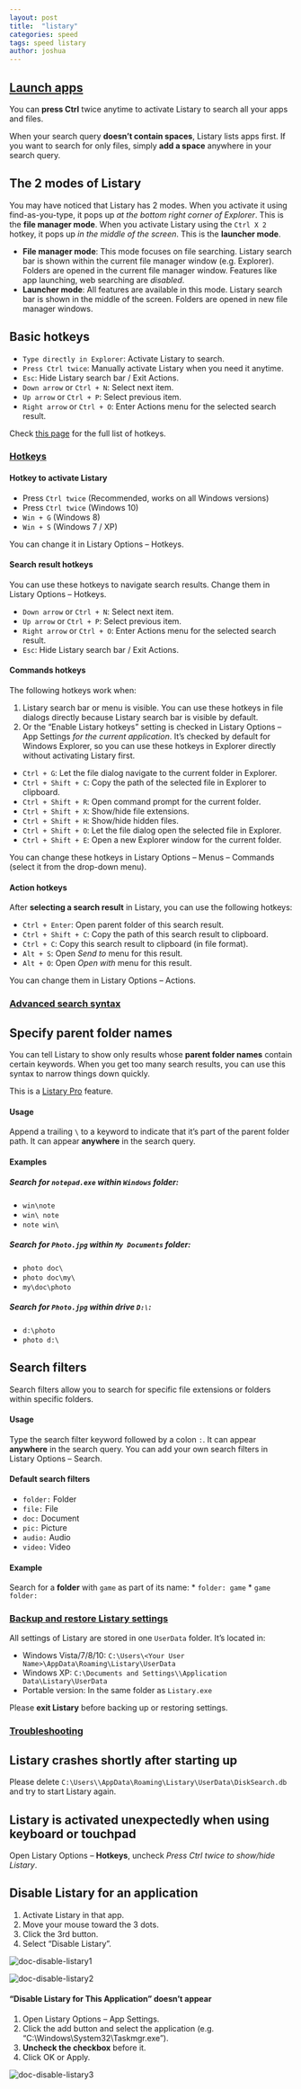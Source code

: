 ```yaml
---
layout: post
title:  "listary"
categories: speed
tags: speed listary
author: joshua
---
```




## [Launch apps](https://www.listary.com/docs/getting-started)

You can **press Ctrl** twice anytime to activate Listary to search all your apps and files.

When your search query **doesn’t contain spaces**, Listary lists apps first. If you want to search for only files, simply **add a space** anywhere in your search query.

## The 2 modes of Listary

You may have noticed that Listary has 2 modes. When you activate it using find-as-you-type, it pops up *at the bottom right corner of Explorer*. This is the **file manager mode**. When you activate Listary using the `Ctrl X 2` hotkey, it pops up *in the middle of the screen*. This is the **launcher mode**.

- **File manager mode**: This mode focuses on file searching. Listary search bar is shown within the current file manager window (e.g. Explorer). Folders are opened in the current file manager window. Features like app launching, web searching are *disabled*.
- **Launcher mode**: All features are available in this mode. Listary search bar is shown in the middle of the screen. Folders are opened in new file manager windows.

## Basic hotkeys

- `Type directly in Explorer`: Activate Listary to search.
- `Press Ctrl twice`: Manually activate Listary when you need it anytime.
- `Esc`: Hide Listary search bar / Exit Actions.
- `Down arrow` or `Ctrl + N`: Select next item.
- `Up arrow` or `Ctrl + P`: Select previous item.
- `Right arrow` or `Ctrl + O`: Enter Actions menu for the selected search result.

Check [this page](http://www.listary.com/docs/hotkeys) for the full list of hotkeys.

### [Hotkeys](https://www.listary.com/docs/hotkeys)

#### Hotkey to activate Listary

- Press `Ctrl twice` (Recommended, works on all Windows versions)
- Press `Ctrl twice` (Windows 10)
- `Win + G` (Windows 8)
- `Win + S` (Windows 7 / XP)

You can change it in Listary Options – Hotkeys.

#### Search result hotkeys

You can use these hotkeys to navigate search results. Change them in Listary Options – Hotkeys.

- `Down arrow` or `Ctrl + N`: Select next item.
- `Up arrow` or `Ctrl + P`: Select previous item.
- `Right arrow` or `Ctrl + O`: Enter Actions menu for the selected search result.
- `Esc`: Hide Listary search bar / Exit Actions.

#### Commands hotkeys

The following hotkeys work when:

1. Listary search bar or menu is visible. You can use these hotkeys in file dialogs directly because Listary search bar is visible by default.
2. Or the “Enable Listary hotkeys” setting is checked in Listary Options – App Settings *for the current application*. It’s checked by default for Windows Explorer, so you can use these hotkeys in Explorer directly without activating Listary first.

- `Ctrl + G`: Let the file dialog navigate to the current folder in Explorer.
- `Ctrl + Shift + C`: Copy the path of the selected file in Explorer to clipboard.
- `Ctrl + Shift + R`: Open command prompt for the current folder.
- `Ctrl + Shift + X`: Show/hide file extensions.
- `Ctrl + Shift + H`: Show/hide hidden files.
- `Ctrl + Shift + O`: Let the file dialog open the selected file in Explorer.
- `Ctrl + Shift + E`: Open a new Explorer window for the current folder.

You can change these hotkeys in Listary Options – Menus – Commands (select it from the drop-down menu).

#### Action hotkeys

After **selecting a search result** in Listary, you can use the following hotkeys:

- `Ctrl + Enter`: Open parent folder of this search result.
- `Ctrl + Shift + C`: Copy the path of this search result to clipboard.
- `Ctrl + C`: Copy this search result to clipboard (in file format).
- `Alt + S`: Open *Send to* menu for this result.
- `Alt + O`: Open *Open with* menu for this result.

You can change them in Listary Options – Actions.



### [Advanced search syntax](https://www.listary.com/docs/advanced-search-syntax)

## Specify parent folder names

You can tell Listary to show only results whose **parent folder names** contain certain keywords.
When you get too many search results, you can use this syntax to narrow things down quickly.

This is a [Listary Pro](http://www.listary.com/pro) feature.

#### Usage

Append a trailing `\` to a keyword to indicate that it’s part of the parent folder path. It can appear **anywhere** in the search query.

#### Examples

##### Search for `notepad.exe` within `Windows` folder:

- `win\note`
- `win\ note`
- `note win\`

##### Search for `Photo.jpg` within `My Documents` folder:

- `photo doc\`
- `photo doc\my\`
- `my\doc\photo`

##### Search for `Photo.jpg` within drive `D:\`:

- `d:\photo`
- `photo d:\`

## Search filters

Search filters allow you to search for specific file extensions or folders within specific folders.

#### Usage

Type the search filter keyword followed by a colon `:`. It can appear **anywhere** in the search query.
You can add your own search filters in Listary Options – Search.

#### Default search filters

- `folder:` Folder
- `file:` File
- `doc:` Document
- `pic:` Picture
- `audio:` Audio
- `video:` Video

#### Example

Search for a **folder** with `game` as part of its name:
\* `folder: game`
\* `game folder:`



### [Backup and restore Listary settings](https://www.listary.com/docs/backup-and-restore-listary-settings)

All settings of Listary are stored in one `UserData` folder. It’s located in:

- Windows Vista/7/8/10: `C:\Users\<Your User Name>\AppData\Roaming\Listary\UserData`
- Windows XP: `C:\Documents and Settings\\Application Data\Listary\UserData`
- Portable version: In the same folder as `Listary.exe`

Please **exit Listary** before backing up or restoring settings.



### [Troubleshooting](https://www.listary.com/docs/troubleshooting)

## Listary crashes shortly after starting up

Please delete `C:\Users\\AppData\Roaming\Listary\UserData\DiskSearch.db` and try to start Listary again.

## Listary is activated unexpectedly when using keyboard or touchpad

Open Listary Options – **Hotkeys**, uncheck *Press Ctrl twice to show/hide Listary*.

## Disable Listary for an application

1. Activate Listary in that app.
2. Move your mouse toward the 3 dots.
3. Click the 3rd button.
4. Select “Disable Listary”.

![doc-disable-listary1](http://www.listary.com/wp-content/uploads/doc-disable-listary1.png)

![doc-disable-listary2](http://www.listary.com/wp-content/uploads/doc-disable-listary2.png)

#### “Disable Listary for This Application” doesn’t appear

1. Open Listary Options – App Settings.
2. Click the add button and select the application (e.g. “C:\Windows\System32\Taskmgr.exe”).
3. **Uncheck the checkbox** before it.
4. Click OK or Apply.

![doc-disable-listary3](http://www.listary.com/wp-content/uploads/doc-disable-listary3.png)